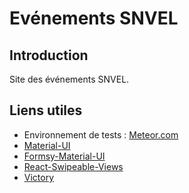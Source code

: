 # Evénements SNVEL
## Introduction
Site des événements SNVEL.

## Liens utiles

* Environnement de tests : [Meteor.com](http://evenements-snvel.meteor.com/)
* [Material-UI](http://www.material-ui.com/)
* [Formsy-Material-UI](https://github.com/mbrookes/formsy-material-ui)
* [React-Swipeable-Views](https://github.com/oliviertassinari/react-swipeable-views)
* [Victory](http://victory.formidable.com/)
